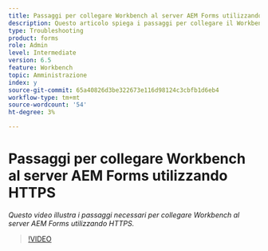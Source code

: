 ```yaml
---
title: Passaggi per collegare Workbench al server AEM Forms utilizzando HTTPS
description: Questo articolo spiega i passaggi per collegare il Workbench al server AEM Forms tramite SSL (utilizzando HTTPS)
type: Troubleshooting
product: forms
role: Admin
level: Intermediate
version: 6.5
feature: Workbench
topic: Amministrazione
index: y
source-git-commit: 65a40826d3be322673e116d98124c3cbfb1d6eb4
workflow-type: tm+mt
source-wordcount: '54'
ht-degree: 3%

---
```



# Passaggi per collegare Workbench al server AEM Forms utilizzando HTTPS

*Questo video illustra i passaggi necessari per collegare Workbench al server AEM Forms utilizzando HTTPS.*

>[!VIDEO](https://video.tv.adobe.com/v/335482?quality=9&learn=on)
